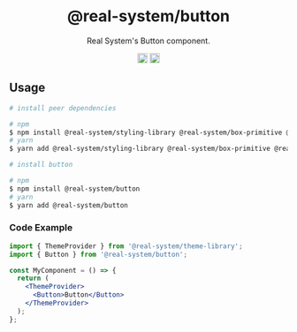 <h1 align="center">@real-system/button</h1>
<p align="center">Real System's Button component.</p>
<p align="center">
<a href="https://www.npmjs.com/package/@real-system/button"><img src="https://badgen.net/npm/v/@real-system/button?label=&icon=npm&color=blue" alt="npm version" height="18"/></a>
<a href="https://www.npmjs.com/package/@real-system/button"><img src="https://badgen.net/bundlephobia/min/@real-system/button" alt="minified size" height="18"/></a>
</p>

## Usage

```bash
# install peer dependencies

# npm
$ npm install @real-system/styling-library @real-system/box-primitive @real-system/utils-library react react-dom
# yarn
$ yarn add @real-system/styling-library @real-system/box-primitive @real-system/utils-library react react-dom

# install button

# npm
$ npm install @real-system/button
# yarn
$ yarn add @real-system/button
```

### Code Example

```jsx
import { ThemeProvider } from '@real-system/theme-library';
import { Button } from '@real-system/button';

const MyComponent = () => {
  return (
    <ThemeProvider>
      <Button>Button</Button>
    </ThemeProvider>
  );
};

```

